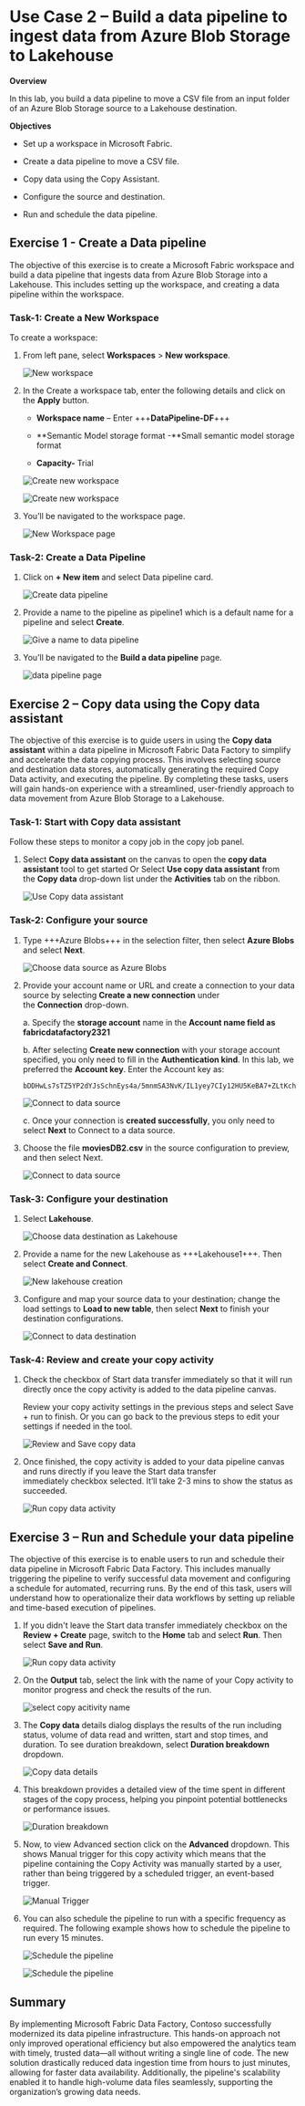 # Use Case 2 – Build a data pipeline to ingest data from Azure Blob Storage to Lakehouse

**Overview**

In this lab, you build a data pipeline to move a CSV file from an input
folder of an Azure Blob Storage source to a Lakehouse destination.

**Objectives**

- Set up a workspace in Microsoft Fabric.

- Create a data pipeline to move a CSV file.

- Copy data using the Copy Assistant.

- Configure the source and destination.

- Run and schedule the data pipeline.

## Exercise 1 - Create a Data pipeline

The objective of this exercise is to create a Microsoft Fabric workspace
and build a data pipeline that ingests data from Azure Blob Storage into
a Lakehouse. This includes setting up the workspace, and creating a data
pipeline within the workspace.

### **Task-1: Create a New Workspace**

To create a workspace:

1.  From left pane,
    select **Workspaces** \> **New workspace**.

    ![New workspace](./media/image1.png)

2.  In the Create a workspace tab, enter the following details and click
    on the **Apply** button.

    - **Workspace name** – Enter +++**DataPipeline-DF**+++

    - **Semantic Model storage format -**Small semantic model storage format

    - **Capacity-** Trial

    ![Create new workspace](./media/image2.png)

    ![Create new workspace](./media/image3.png)

3.  You’ll be navigated to the workspace page.

    ![New Workspace page](./media/image4.png)

### **Task-2: Create a Data Pipeline**

1.  Click on **+ New item** and select Data pipeline card.

    ![Create data pipeline](./media/image5.png)

2.  Provide a name to the pipeline as pipeline1 which is a default name for a pipeline and select        **Create**.

    ![Give a name to data pipeline ](./media/image6.png)

3.  You’ll be navigated to the **Build a data pipeline** page.

    ![data pipeline page](./media/image7.png)

## Exercise 2 – Copy data using the Copy data assistant

The objective of this exercise is to guide users in using the **Copy
data assistant** within a data pipeline in Microsoft Fabric Data Factory
to simplify and accelerate the data copying process. This involves
selecting source and destination data stores, automatically generating
the required Copy Data activity, and executing the pipeline. By
completing these tasks, users will gain hands-on experience with a
streamlined, user-friendly approach to data movement from Azure Blob
Storage to a Lakehouse.

### **Task-1: Start with Copy data assistant**

Follow these steps to monitor a copy job in the copy job panel.

1.  Select **Copy data assistant** on the canvas to open the **copy data assistant** tool
    to get started Or Select **Use copy data assistant** from
    the **Copy data** drop-down list under the **Activities** tab on the
    ribbon.

    ![Use Copy data assistant](./media/image8.png)

### **Task-2: Configure your source**

1.  Type +++Azure Blobs+++ in the selection filter,
    then select **Azure Blobs** and select **Next**.

    ![Choose data source as Azure Blobs](./media/image9.png)

2.  Provide your account name or URL and create a connection to your
    data source by selecting **Create a new connection** under
    the **Connection** drop-down.

    a. Specify the **storage account** name in the **Account name field as
        fabricdatafactory2321**

    b. After selecting **Create new connection** with your storage account
        specified, you only need to fill in the **Authentication kind**. In
        this lab, we preferred the **Account key**. Enter the Account key
        as:

    ```
    bDDHwLs7sTZ5YP2dYJsSchnEys4a/5mnmSA3NvK/IL1yey7CIy12HU5KeBA7+ZLtKch/N2B5yMHo+AStGvYKpw==
    ```

    ![Connect to data source](./media/image10.png)

    c. Once your connection is **created successfully**, you only need to
    select **Next** to Connect to a data source.

3.  Choose the file **moviesDB2.csv** in the source configuration to preview, and then
    select Next.

    ![Connect to data source](./media/image11.png)

### **Task-3: Configure your destination**

1.  Select **Lakehouse**.

    ![Choose data destination as Lakehouse](./media/image12.png) 

2.  Provide a name for the new Lakehouse as +++Lakehouse1+++. Then select **Create and Connect**.

    ![New lakehouse creation](./media/image13.png)

3.  Configure and map your source data to your destination; change the load settings to
    **Load to new table**, then select **Next** to finish your
    destination configurations.

    ![Connect to data destination](./media/image14.png)

### **Task-4: Review and create your copy activity**

1.  Check the checkbox of Start data transfer immediately so that it
    will run directly once the copy activity is added to the data
    pipeline canvas.

    Review your copy activity settings in the previous steps and select Save + run to
    finish. Or you can go back to the previous steps to edit your settings
    if needed in the tool.

    ![Review and Save copy data ](./media/image15.png)

2.  Once finished, the
    copy activity is added to your data pipeline canvas and runs
    directly if you leave the Start data transfer immediately checkbox
    selected. It’ll take 2-3 mins to show the status as succeeded.

    ![Run copy data activity](./media/image16.png)

## Exercise 3 – Run and Schedule your data pipeline

The objective of this exercise is to enable users to run and schedule
their data pipeline in Microsoft Fabric Data Factory. This includes
manually triggering the pipeline to verify successful data movement and
configuring a schedule for automated, recurring runs. By the end of this
task, users will understand how to operationalize their data workflows
by setting up reliable and time-based execution of pipelines.

1.  If you didn't leave the Start data transfer immediately checkbox on the 
    **Review + Create** page, switch to the **Home** tab and select **Run**. Then
    select **Save and Run**.

    ![Run copy data activity](./media/image17.png)

2.  On the **Output** tab, select the link with the name of your Copy
    activity to monitor progress and check the results of the run.

    ![select copy acitivity name](./media/image18.png)

3.  The **Copy data** details dialog displays the results of the run
    including status, volume of data read and written, start and stop
    times, and duration. To see duration breakdown, select **Duration
    breakdown** dropdown.

    ![Copy data details](./media/image19.png)

4.  This breakdown provides a detailed view of the time spent in
    different stages of the copy process, helping you pinpoint potential
    bottlenecks or performance issues. 

    ![Duration breakdown](./media/image20.png)

5.  Now, to view Advanced section click on the **Advanced** dropdown.
    This shows Manual trigger for this copy activity which means that
    the pipeline containing the Copy Activity was manually started by a
    user, rather than being triggered by a scheduled trigger, an
    event-based trigger.

    ![Manual Trigger](./media/image21.png)

6.  You can also schedule
    the pipeline to run with a specific frequency as required. The
    following example shows how to schedule the pipeline to run every 15
    minutes.

    ![Schedule the pipeline](./media/image22.png)

    ![Schedule the pipeline](./media/image23.png)

## Summary

By implementing Microsoft Fabric Data Factory, Contoso successfully
modernized its data pipeline infrastructure. This hands-on approach not
only improved operational efficiency but also empowered the analytics
team with timely, trusted data—all without writing a single line of
code. The new solution drastically reduced data ingestion time from
hours to just minutes, allowing for faster data availability.
Additionally, the pipeline's scalability enabled it to handle
high-volume data files seamlessly, supporting the organization’s growing
data needs.
